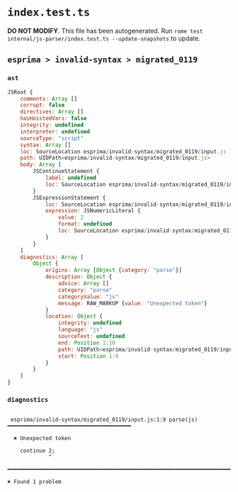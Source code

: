 # `index.test.ts`

**DO NOT MODIFY**. This file has been autogenerated. Run `rome test internal/js-parser/index.test.ts --update-snapshots` to update.

## `esprima > invalid-syntax > migrated_0119`

### `ast`

```javascript
JSRoot {
	comments: Array []
	corrupt: false
	directives: Array []
	hasHoistedVars: false
	integrity: undefined
	interpreter: undefined
	sourceType: "script"
	syntax: Array []
	loc: SourceLocation esprima/invalid-syntax/migrated_0119/input.js 1:0-2:0
	path: UIDPath<esprima/invalid-syntax/migrated_0119/input.js>
	body: Array [
		JSContinueStatement {
			label: undefined
			loc: SourceLocation esprima/invalid-syntax/migrated_0119/input.js 1:0-1:8
		}
		JSExpressionStatement {
			loc: SourceLocation esprima/invalid-syntax/migrated_0119/input.js 1:9-1:11
			expression: JSNumericLiteral {
				value: 2
				format: undefined
				loc: SourceLocation esprima/invalid-syntax/migrated_0119/input.js 1:9-1:10
			}
		}
	]
	diagnostics: Array [
		Object {
			origins: Array [Object {category: "parse"}]
			description: Object {
				advice: Array []
				category: "parse"
				categoryValue: "js"
				message: RAW_MARKUP {value: "Unexpected token"}
			}
			location: Object {
				integrity: undefined
				language: "js"
				sourceText: undefined
				end: Position 1:10
				path: UIDPath<esprima/invalid-syntax/migrated_0119/input.js>
				start: Position 1:9
			}
		}
	]
}
```

### `diagnostics`

```

 esprima/invalid-syntax/migrated_0119/input.js:1:9 parse(js) ━━━━━━━━━━━━━━━━━━━━━━━━━━━━━━━━━━━━━━━

  ✖ Unexpected token

    continue 2;
             ^

━━━━━━━━━━━━━━━━━━━━━━━━━━━━━━━━━━━━━━━━━━━━━━━━━━━━━━━━━━━━━━━━━━━━━━━━━━━━━━━━━━━━━━━━━━━━━━━━━━━━

✖ Found 1 problem

```
